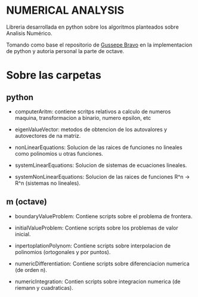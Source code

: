 # NUMERICAL ANALYSIS

Libreria desarrollada en python sobre los algoritmos planteados sobre Analisis Numérico.

Tomando como base el repositorio de [Gussepe Bravo](https://github.com/gusseppe/NumericalAnalysis) en la implementacion de python y autoria personal la parte de octave.

# Sobre las carpetas

## python

* computerAritm: contiene scritps relativos a calculo de numeros maquina, transformacion a binario, numero epsilon, etc

* eigenValueVector: metodos de obtencion de los autovalores y autovectores de na matriz.

* nonLinearEquations: Solucion de las raices de funciones no lineales como polinomios u otras funciones.

* systemLinearEquations: Solucion de sistemas de ecuaciones lineales.

* systemNonLinearEquations: Solucion de las raices de funciones R^n -> R^n (sistemas no lineales).


## m (octave)

* boundaryValueProblem: Contiene scripts sobre el problema de frontera.

* initialValueProblem: Contiene scripts sobre los problemas de valor inicial.

* inpertoplationPolynom: Contiene scripts sobre interpolacion de polinomios (ortogonales y por puntos).

* numericDifferentiation: Contiene scripts sobre diferenciacion numerica (de orden n).

* numericIntegration: Contien scripts sobre integracion numerica (de riemann y cuadraticas).


